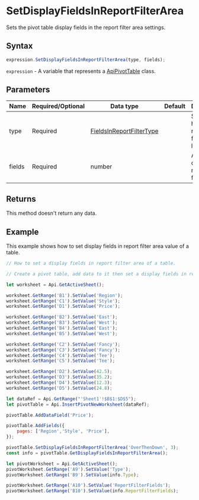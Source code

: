 # SetDisplayFieldsInReportFilterArea

Sets the pivot table display fields in the report filter area settings.

## Syntax

```javascript
expression.SetDisplayFieldsInReportFilterArea(type, fields);
```

`expression` - A variable that represents a [ApiPivotTable](../ApiPivotTable.md) class.

## Parameters

| **Name** | **Required/Optional** | **Data type** | **Default** | **Description** |
| ------------- | ------------- | ------------- | ------------- | ------------- |
| type | Required | [FieldsInReportFilterType](../../Enumeration/FieldsInReportFilterType.md) |  | Specifies how the report filter fields are located. |
| fields | Required | number |  | A number of the report filter fields. |

## Returns

This method doesn't return any data.

## Example

This example shows how to set display fields in report filter area value of a table.

```javascript editor-xlsx
// How to set a display fields in report filter area of a table.

// Create a pivot table, add data to it then set a display fields in report filter area.

let worksheet = Api.GetActiveSheet();

worksheet.GetRange('B1').SetValue('Region');
worksheet.GetRange('C1').SetValue('Style');
worksheet.GetRange('D1').SetValue('Price');

worksheet.GetRange('B2').SetValue('East');
worksheet.GetRange('B3').SetValue('West');
worksheet.GetRange('B4').SetValue('East');
worksheet.GetRange('B5').SetValue('West');

worksheet.GetRange('C2').SetValue('Fancy');
worksheet.GetRange('C3').SetValue('Fancy');
worksheet.GetRange('C4').SetValue('Tee');
worksheet.GetRange('C5').SetValue('Tee');

worksheet.GetRange('D2').SetValue(42.5);
worksheet.GetRange('D3').SetValue(35.2);
worksheet.GetRange('D4').SetValue(12.3);
worksheet.GetRange('D5').SetValue(24.8);

let dataRef = Api.GetRange("'Sheet1'!$B$1:$D$5");
let pivotTable = Api.InsertPivotNewWorksheet(dataRef);

pivotTable.AddDataField('Price');

pivotTable.AddFields({
    pages: ['Region','Style', 'Price'],
});

pivotTable.SetDisplayFieldsInReportFilterArea('OverThenDown', 3);
const info = pivotTable.GetDisplayFieldsInReportFilterArea();

let pivotWorksheet = Api.GetActiveSheet();
pivotWorksheet.GetRange('A9').SetValue('Type');
pivotWorksheet.GetRange('B9').SetValue(info.Type);

pivotWorksheet.GetRange('A10').SetValue('ReportFilterFields');
pivotWorksheet.GetRange('B10').SetValue(info.ReportFilterFields);
```
